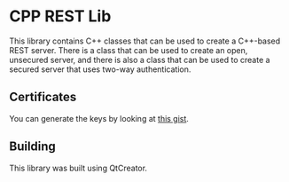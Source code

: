 # CPP REST Lib
This library contains C++ classes that can be used to create a C++-based REST server.
There is a class that can be used to create an open, unsecured server, and
there is also a class that can be used to create a secured server that uses
two-way authentication.

## Certificates
You can generate the keys by looking at [this gist](https://gist.github.com/zapstar/4b51d7cfa74c7e709fcdaace19233443).

## Building
This library was built using QtCreator.
